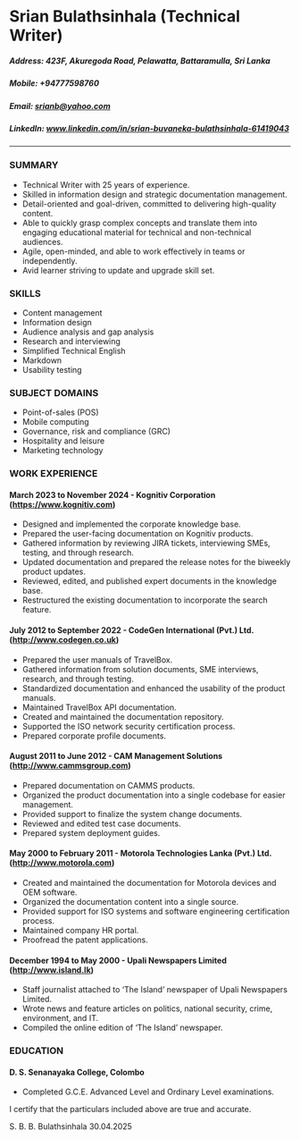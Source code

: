 Srian Bulathsinhala (Technical Writer)
============
##### Address: 423F, Akuregoda Road, Pelawatta, Battaramulla, Sri Lanka
##### Mobile: +94777598760
##### Email: srianb@yahoo.com
##### LinkedIn: www.linkedin.com/in/srian-buvaneka-bulathsinhala-61419043
*****
### SUMMARY
* Technical Writer with 25 years of experience.
* Skilled in information design and strategic documentation management.
* Detail-oriented and goal-driven, committed to delivering high-quality content.
* Able to quickly grasp complex concepts and translate them into engaging educational material for technical and non-technical audiences.
* Agile, open-minded, and able to work effectively in teams or independently.
* Avid learner striving to update and upgrade skill set.

### SKILLS
* Content management
* Information design
* Audience analysis and gap analysis
* Research and interviewing
* Simplified Technical English
* Markdown
* Usability testing

### SUBJECT DOMAINS
* Point-of-sales (POS)
* Mobile computing
* Governance, risk and compliance (GRC)
* Hospitality and leisure
* Marketing technology

### WORK EXPERIENCE
#### March 2023 to November 2024 - Kognitiv Corporation (https://www.kognitiv.com)
* Designed and implemented the corporate knowledge base.
* Prepared the user-facing documentation on Kognitiv products.
* Gathered information by reviewing JIRA tickets, interviewing SMEs, testing, and through research.
* Updated documentation and prepared the release notes for the biweekly product updates.
* Reviewed, edited, and published expert documents in the knowledge base.
* Restructured the existing documentation to incorporate the search feature.

#### July 2012 to September 2022 - CodeGen International (Pvt.) Ltd. (http://www.codegen.co.uk)
* Prepared the user manuals of TravelBox.
* Gathered information from solution documents, SME interviews, research, and through testing.
* Standardized documentation and enhanced the usability of the product manuals.
* Maintained TravelBox API documentation.
* Created and maintained the documentation repository.
* Supported the ISO network security certification process.
* Prepared corporate profile documents.

#### August 2011 to June 2012 - CAM Management Solutions (http://www.cammsgroup.com)
* Prepared documentation on CAMMS products.
* Organized the product documentation into a single codebase for easier management.
* Provided support to finalize the system change documents.
* Reviewed and edited test case documents.
* Prepared system deployment guides.

#### May 2000 to February 2011 - Motorola Technologies Lanka (Pvt.) Ltd. (http://www.motorola.com)
* Created and maintained the documentation for Motorola devices and OEM software.  
* Organized the documentation content into a single source.
* Provided support for ISO systems and software engineering certification process.
* Maintained company HR portal.
* Proofread the patent applications.

#### December 1994 to May 2000 - Upali Newspapers Limited (http://www.island.lk)
* Staff journalist attached to ‘The Island’ newspaper of Upali Newspapers Limited.
* Wrote news and feature articles on politics, national security, crime, environment, and IT.
* Compiled the online edition of ‘The Island’ newspaper.

### EDUCATION
#### D. S. Senanayaka College, Colombo
* Completed G.C.E. Advanced Level and Ordinary Level examinations.



I certify that the particulars included above are true and accurate.


S. B. B. Bulathsinhala
30.04.2025
